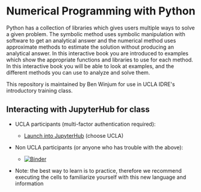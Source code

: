 # Numerical Programming with Python 

Python has a collection of libraries which gives users multiple ways to solve a given problem. The symbolic method uses symbolic manipulation with software to get an analytical answer and the numerical method uses approximate methods to estimate the solution without producing an analytical answer. In this interactive book you are introduced to examples which show the appropriate functions and libraries to use for each method. In this interactive book you will be able to look at examples, and the different methods you can use to analyze and solve them.  


This repository is maintained by Ben Winjum for use in UCLA IDRE's introductory training class.

## Interacting with JupyterHub for class

* UCLA participants (multi-factor authentication required):

  * <a href="https://jupyter.idre.ucla.edu/hub/user-redirect/git-pull?repo=https%3A%2F%2Fgithub.com%2Fbenjum%2Fnumerical-python-part1&urlpath=tree%2Fnumerical-python-part1%2F&branch=main">Launch into JupyterHub</a> (choose UCLA)

* Non UCLA participants (or anyone who has trouble with the above):
  * [![Binder](https://mybinder.org/badge_logo.svg)](https://mybinder.org/v2/gh/benjum/numerical-python-part1/HEAD) 

* Note: the best way to learn is to practice, therefore we recommend executing the cells to familiarize yourself with this new language and information 

